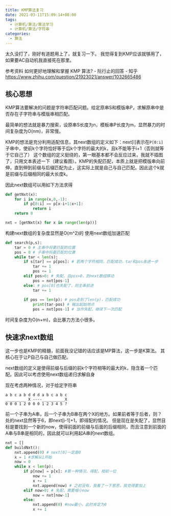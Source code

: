 ```yaml
---
title: KMP算法复习
date: 2021-03-11T15:09:14+08:00
tags:
  - 计算机/算法/算法学习
  - 计算机/算法/字符串
categories:
  - 算法
---
```


太久没打了，刚好有道题用上了，就复习一下。
我觉得复到KMP应该就够用了，如果要AC自动机我直接死在那里。

参考资料
如何更好地理解和掌握 KMP 算法? - 阮行止的回答 - 知乎
https://www.zhihu.com/question/21923021/answer/1032665486

## 核心思想

KMP算法要解决的问题是字符串匹配问题。给定原串S和模版串P，求解原串中是否存在子字符串与模版串相匹配。

最简单的想法就是暴力搜索，设原串S长度为n，模板串P长度为m，显然暴力的时间复杂度为O(nm)，非常慢。

KMP的想法是充分利用适配信息，其next数组的定义如下：next[i]表示在`P[0:i]`子串中，使前k个字符恰好等于后k个字符的最大的k，且k不能等于i+1（否则就等于它自己了）
这个数组的定义挺绕的，第一眼基本都不会反应过来，我就不插图了，只用文本表述一下（建议看图）。KMP的失配匹配，本质上就是把模版串向前伸，直到伸到前缀与后缀匹配为止，这实际上就是自己与自己匹配。因此这个k就是前缀与后缀相同的最大长度k。

因此next数组可以用如下方法求得
```python
def getNxt(x):
    for i in range(x,0,-1):
        if p[0:i] == p[x-i+1:x+1]:
            return i
    return 0

nxt = [getNxt(x) for x in range(len(p))]
```

构建next数组的复杂度显然是O(m^2)的
使用next数组加速匹配
```python
def search(p,s):
    tar = 0 # 主串中将要匹配的位置
    pos = 0 # 子串中将要匹配的位置
    while tar < len(s):
        if s[tar] == p[pos]: # 若两个字符相同，匹配成功，tar和pos各进一步
            tar += 1
            pos += 1
        elif pos>0: # 失配，且pos>0，则next数组移动
            pos = nxt[pos-1]
        else: # pos[0]也失配了，则主串前进
            tar += 1
        
        if pos == len(p): # pos走到了len(p)，匹配成功
            print(tar-pos) # 输出起始地点
            pos = nxt[pos-1] # 当作失配，继续下一次匹配
```
时间复杂度为O(n+m)，会比暴力方法小很多。

## 快速求next数组
这一步也是KMP的精髓，前面我没记错的话应该是MP算法，这一步是K算法。
其核心在于让P自己与自己做匹配。

next数组的定义是使得前缀与后缀的前k个字符相等的最大的k，隐含着一个匹配。因此可以考虑使用next数组递归求解自身

现在考虑两种情况，对于给定字符串
```
a b c a b d d d a b c a b c
_________ X ----__________X
0 0 0 1 2 0 0 0 1 2 3 4 5 ?
```
前一个子串为A串，后一个子串为B串在两个X的地方。如果前者等于后者，则？处的next显然等于6，即next[i-1]+1，即得配的情况。
但是现在是失配了，显然目标是要找到一个新的now，使得前面的前缀与后面的后缀相同，而且注意到前面的A串与B串是相同的，因此就可以利用起A串的next数组。

```python
nxt = []
def buildNxt():
    nxt.append(0) # next[0]一定是0
    x = 1 #求解从1开始
    now = 0
    while x < len(p):
        if p[now] = p[x]: #第一种情况，得配，相前一位
            now += 1
            x += 1
            nxt.append(now) # 之前没有，我看了一下意思，我觉得要加上
        elif now>0: # 失配，需要缩小now
            now = nxt[now-1]
        else:
            nxt.append(0) #now最小，此时肯定为0
            x += 1
```